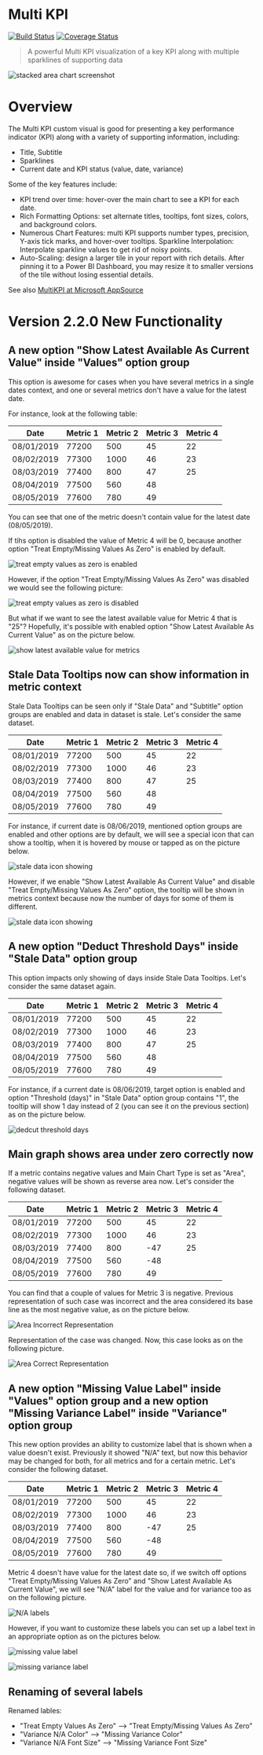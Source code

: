 # Multi KPI
[![Build Status](https://dev.azure.com/customvisuals/public/_apis/build/status/Microsoft.powerbi-visuals-multikpi)](https://dev.azure.com/customvisuals/public/_build/latest?definitionId=10)
[![Coverage Status](https://coveralls.io/repos/github/microsoft/PowerBI-visuals-MultiKPI/badge.svg?branch=master)](https://coveralls.io/github/microsoft/PowerBI-visuals-MultiKPI?branch=master)
> A powerful Multi KPI visualization of a key KPI along with multiple sparklines of supporting data

![stacked area chart screenshot](./assets/screenshot.png)
# Overview

The Multi KPI custom visual is good for presenting a key performance indicator (KPI) along with a variety of supporting information, including:
- Title, Subtitle
- Sparklines
- Current date and KPI status (value, date, variance)

Some of the key features include:

- KPI trend over time: hover-over the main chart to see a KPI for each date.
- Rich Formatting Options: set alternate titles, tooltips, font sizes, colors, and background colors.
- Numerous Chart Features: multi KPI supports number types, precision, Y-axis tick marks, and hover-over tooltips.
Sparkline Interpolation: Interpolate sparkline values to get rid of noisy points.
- Auto-Scaling: design a larger tile in your report with rich details. After pinning it to a Power BI Dashboard, you may resize it to smaller versions of the tile without losing essential details.

See also [MultiKPI at Microsoft AppSource](https://appsource.microsoft.com/en-us/product/power-bi-visuals/WA104381763)

# Version 2.2.0 New Functionality
## A new option "Show Latest Available As Current Value" inside "Values" option group

This option is awesome for cases when you have several metrics in a single dates context, and one or several metrics don't have a value for the latest date.

For instance, look at the following table:

| Date       | Metric 1 | Metric 2 | Metric 3 | Metric 4 |
|------------|----------|----------|----------|----------|
| 08/01/2019 | 77200    | 500      | 45       | 22       |
| 08/02/2019 | 77300    | 1000     | 46       | 23       |
| 08/03/2019 | 77400    | 800      | 47       | 25       |
| 08/04/2019 | 77500    | 560      | 48       |          |
| 08/05/2019 | 77600    | 780      | 49       |          |

You can see that one of the metric doesn't contain value for the latest date (08/05/2019).

If tihs option is disabled the value of Metric 4 will be 0, because another option "Treat Empty/Missing Values As Zero" is enabled by default.

![treat empty values as zero is enabled](./assets/TreatEmptyEnabled.PNG)

However, if the option "Treat Empty/Missing Values As Zero" was disabled we would see the following picture:

![treat empty values as zero is disabled](./assets/TreatEmptyDisabled.PNG)

But what if we want to see the latest available value for Metric 4 that is "25"?
Hopefully, it's possible with enabled option "Show Latest Available As Current Value" as on the picture below.

![show latest available value for metrics](./assets/ShowLatestAvailable.PNG)

## Stale Data Tooltips now can show information in metric context

Stale Data Tooltips can be seen only if "Stale Data" and "Subtitle" option groups are enabled and data in dataset is stale. Let's consider the same dataset.

| Date       | Metric 1 | Metric 2 | Metric 3 | Metric 4 |
|------------|----------|----------|----------|----------|
| 08/01/2019 | 77200    | 500      | 45       | 22       |
| 08/02/2019 | 77300    | 1000     | 46       | 23       |
| 08/03/2019 | 77400    | 800      | 47       | 25       |
| 08/04/2019 | 77500    | 560      | 48       |          |
| 08/05/2019 | 77600    | 780      | 49       |          |

For instance, if current date is 08/06/2019, mentioned option groups are enabled and other options are by default, we will see a special icon that can show a tooltip, when it is hovered by mouse or tapped as on the picture below.

![stale data icon showing](./assets/StaleDataIcon.png)

However, if we enable "Show Latest Available As Current Value" and disable "Treat Empty/Missing Values As Zero" option, the tooltip will be shown in metrics context because now the number of days for some of them is different.

![stale data icon showing](./assets/StaleDataIconContexted.png)

## A new option "Deduct Threshold Days" inside "Stale Data" option group

This option impacts only showing of days inside Stale Data Tooltips.
Let's consider the same dataset again.

| Date       | Metric 1 | Metric 2 | Metric 3 | Metric 4 |
|------------|----------|----------|----------|----------|
| 08/01/2019 | 77200    | 500      | 45       | 22       |
| 08/02/2019 | 77300    | 1000     | 46       | 23       |
| 08/03/2019 | 77400    | 800      | 47       | 25       |
| 08/04/2019 | 77500    | 560      | 48       |          |
| 08/05/2019 | 77600    | 780      | 49       |          |

For instance, if a current date is 08/06/2019, target option is enabled and option "Threshold (days)" in "Stale Data" option group contains "1", the tooltip will show 1 day instead of 2 (you can see it on the previous section) as on the picture below.

![dedcut threshold days](./assets/DeductThresholdDays.png)

## Main graph shows area under zero correctly now
If a metric contains negative values and Main Chart Type is set as "Area", negative values will be shown as reverse area now. Let's consider the following dataset.

| Date       | Metric 1 | Metric 2 | Metric 3 | Metric 4 |
|------------|----------|----------|----------|----------|
| 08/01/2019 | 77200    | 500      | 45       | 22       |
| 08/02/2019 | 77300    | 1000     | 46       | 23       |
| 08/03/2019 | 77400    | 800      | -47      | 25       |
| 08/04/2019 | 77500    | 560      | -48      |          |
| 08/05/2019 | 77600    | 780      | 49       |          |

You can find that a couple of values for Metric 3 is negative. Previous representation of such case was incorrect and the area considered its base line as the most negative value, as on the picture below.

![Area Incorrect Representation](./assets/ZeroLineAreaWrong.PNG)

Representation of the case was changed. Now, this case looks as on the following picture.

![Area Correct Representation](./assets/ZeroLineAreaCorrect.PNG)

## A new option "Missing Value Label" inside "Values" option group and a new option "Missing Variance Label" inside "Variance" option group

This new option provides an ability to customize label that is shown when a value doesn't exist. Previously it showed "N/A" text, but now this behavior may be changed for both, for all metrics and for a certain metric. Let's consider the following dataset.

| Date       | Metric 1 | Metric 2 | Metric 3 | Metric 4 |
|------------|----------|----------|----------|----------|
| 08/01/2019 | 77200    | 500      | 45       | 22       |
| 08/02/2019 | 77300    | 1000     | 46       | 23       |
| 08/03/2019 | 77400    | 800      | -47      | 25       |
| 08/04/2019 | 77500    | 560      | -48      |          |
| 08/05/2019 | 77600    | 780      | 49       |          |

Metric 4 doesn't have value for the latest date so, if we switch off options "Treat Empty/Missing Values As Zero" and "Show Latest Available As Current Value", we will see "N/A" label for the value and for variance too as on the following picture.

![N/A labels](./assets/NaValueVariance.PNG)

However, if you want to customize these labels you can set up a label text in an appropriate option as on the pictures below.

![missing value label](./assets/MissingValueLabel.PNG)

![missing variance label](./assets/MissingVarianceLabel.PNG)

## Renaming of several labels
Renamed lables:
- "Treat Empty Values As Zero" --> "Treat Empty/Missing Values As Zero"
- "Variance N/A Color" --> "Missing Variance Color"
- "Variance N/A Font Size" --> "Missing Variance Font Size"
